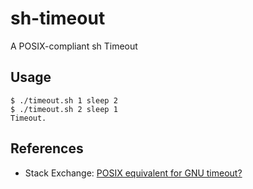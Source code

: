 # sh-timeout

A POSIX-compliant sh Timeout

## Usage

```console
$ ./timeout.sh 1 sleep 2
$ ./timeout.sh 2 sleep 1
Timeout.
```

## References

* Stack Exchange: [POSIX equivalent for GNU timeout?](https://unix.stackexchange.com/questions/274564/posix-equivalent-for-gnu-timeout)
